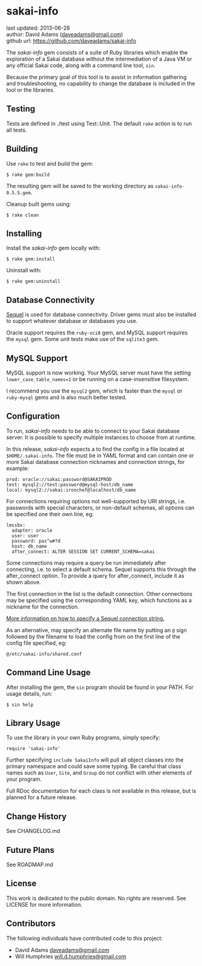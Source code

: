 # sakai-info #

last updated: 2013-06-28  
author: David Adams (daveadams@gmail.com)  
github url: https://github.com/daveadams/sakai-info

The *sakai-info* gem consists of a suite of Ruby libraries which enable the
exploration of a Sakai database without the intermediation of a Java VM or
any official Sakai code, along with a command line tool, `sin`.

Because the primary goal of this tool is to assist in information gathering
and troubleshooting, no capability to change the database is included in the
tool or the libraries.

## Testing ##

Tests are defined in ./test using Test::Unit. The default `rake` action is to
run all tests.

## Building ##

Use `rake` to test and build the gem:

    $ rake gem:build

The resulting gem will be saved to the working directory as
`sakai-info-0.5.5.gem`.

Cleanup built gems using:

    $ rake clean

## Installing ##

Install the *sakai-info* gem locally with:

    $ rake gem:install

Uninstall with:

    $ rake gem:uninstall

## Database Connectivity ##

[Sequel](http://sequel.rubyforge.org) is used for database connectivity. Driver
gems must also be installed to support whatever database or databases you use.

Oracle support requires the `ruby-oci8` gem, and MySQL support requires the
`mysql` gem. Some unit tests make use of the `sqlite3` gem.

## MySQL Support ##

MySQL support is now working. Your MySQL server must have the setting
`lower_case_table_names=1` or be running on a case-insensitive filesystem.

I recommend you use the `mysql2` gem, which is faster than the `mysql` or
`ruby-mysql` gems and is also much better tested.

## Configuration ##

To run, *sakai-info* needs to be able to connect to your Sakai database server.
It is possible to specify multiple instances to choose from at runtime.

In this release, *sakai-info* expects a to find the config in a file located at
`$HOME/.sakai-info`. The file must be in YAML format and can contain one or
more Sakai database connection nicknames and connection strings, for example:

    prod: oracle://sakai:password@SAKAIPROD
    test: mysql2://test:password@mysql-host/db_name
    local: mysql2://sakai:ironchef@localhost/db_name

For connections requiring options not well-supported by URI strings,
i.e. passwords with special characters, or non-default schemas, 
all options can be specified one their own line, eg:

    lmssbx:
      adapter: oracle
      user: user
      password: pas^w#?d
      host: db_name
      after_connect: ALTER SESSION SET CURRENT_SCHEMA=sakai

Some connections may require a query be run immediately after connecting, i.e.
to select a default schema. Sequel supports this through the after_connect
option. To provide a query for after_connect, include it as shown above.

The first connection in the list is the default connection. Other connections
may be specified using the corresponding YAML key, which functions as a
nickname for the connection.

[More information on how to specify a Sequel connection string.](http://sequel.rubyforge.org/rdoc/files/doc/opening_databases_rdoc.html)

As an alternative, may specify an alternate file name by putting an `@` sign
followed by the filename to load the config from on the first line of
the config file specified, eg:

    @/etc/sakai-info/shared.conf

## Command Line Usage ##

After installing the gem, the `sin` program should be found in your PATH. For
usage details, run:

    $ sin help

## Library Usage ##

To use the library in your own Ruby programs, simply specify:

    require 'sakai-info'

Further specifying `include SakaiInfo` will pull all object classes into the
primary namespace and could save some typing. Be careful that class names such
as `User`, `Site`, and `Group` do not conflict with other elements of your
program.

Full RDoc documentation for each class is not available in this release, but is
planned for a future release.

## Change History ##

See CHANGELOG.md

## Future Plans ##

See ROADMAP.md

## License ##

This work is dedicated to the public domain. No rights are reserved. See
LICENSE for more information.

## Contributors ##

The following individuals have contributed code to this project:

* David Adams <daveadams@gmail.com>
* Will Humphries <will.d.humphries@gmail.com>
